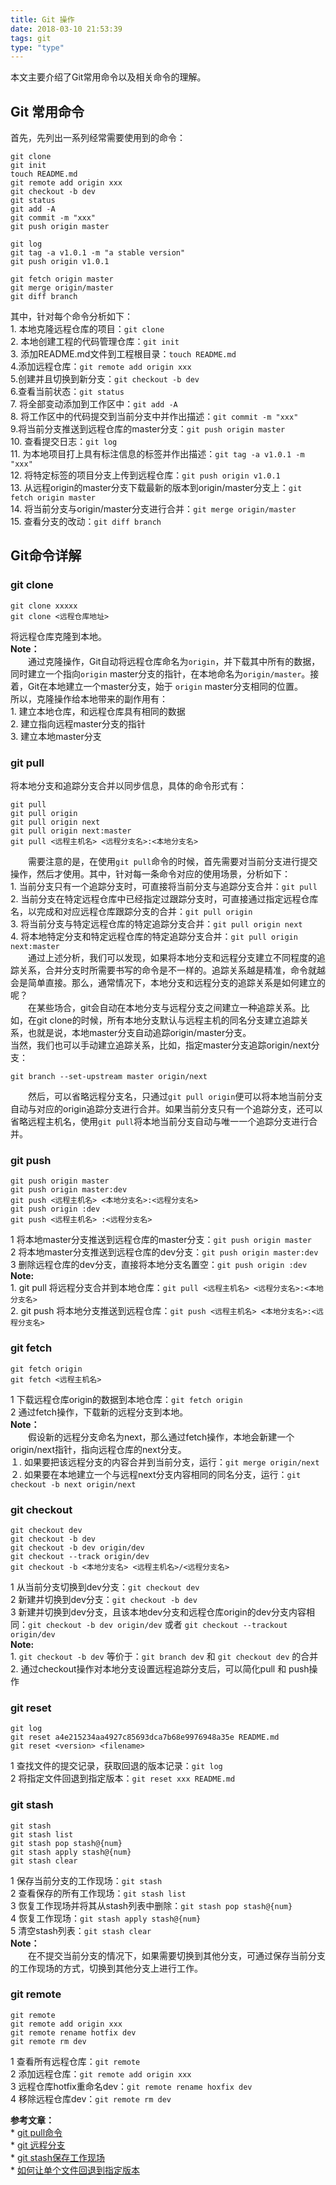 ```yaml
---
title: Git 操作
date: 2018-03-10 21:53:39
tags: git
type: "type"
---
```


本文主要介绍了Git常用命令以及相关命令的理解。<br/>

## Git 常用命令

首先，先列出一系列经常需要使用到的命令：

```
git clone
git init
touch README.md
git remote add origin xxx
git checkout -b dev
git status
git add -A
git commit -m "xxx"
git push origin master

git log
git tag -a v1.0.1 -m "a stable version"
git push origin v1.0.1

git fetch origin master
git merge origin/master
git diff branch
```

其中，针对每个命令分析如下：<br/>1. 本地克隆远程仓库的项目：`git clone`<br/>2. 本地创建工程的代码管理仓库：`git init`<br/>3. 添加README.md文件到工程根目录：`touch README.md`<br/>4.添加远程仓库：`git remote add origin xxx`<br/>5.创建并且切换到新分支：`git checkout -b dev`<br/>6.查看当前状态：`git status`<br/>7. 将全部变动添加到工作区中：`git add -A`<br/>8. 将工作区中的代码提交到当前分支中并作出描述：`git commit -m "xxx"`<br/>9.将当前分支推送到远程仓库的master分支：`git push origin master`<br/>10. 查看提交日志：`git log`<br/>11. 为本地项目打上具有标注信息的标签并作出描述：`git tag -a v1.0.1 -m "xxx"`<br/>12. 将特定标签的项目分支上传到远程仓库：`git push origin v1.0.1 `<br/>13. 从远程origin的master分支下载最新的版本到origin/master分支上：`git fetch origin master`<br/>14. 将当前分支与origin/master分支进行合并：`git merge origin/master`<br/>15. 查看分支的改动：`git diff branch` <br/>

## Git命令详解

### git clone

```
git clone xxxxx
git clone <远程仓库地址>
```

将远程仓库克隆到本地。<br/>**Note：**<br/>　　通过克隆操作，Git自动将远程仓库命名为`origin`，并下载其中所有的数据，同时建立一个指向`origin` master分支的指针，在本地命名为`origin/master`。接着，Git在本地建立一个master分支，始于 `origin` master分支相同的位置。<br/>所以，克隆操作给本地带来的副作用有：<br/>1. 建立本地仓库，和远程仓库具有相同的数据<br/>2. 建立指向远程master分支的指针<br/>3. 建立本地master分支<br/>

### git pull

将本地分支和追踪分支合并以同步信息，具体的命令形式有：

```
git pull
git pull origin
git pull origin next
git pull origin next:master
git pull <远程主机名> <远程分支名>:<本地分支名>
```

　　需要注意的是，在使用`git pull`命令的时候，首先需要对当前分支进行提交操作，然后才使用。其中，针对每一条命令对应的使用场景，分析如下：<br/>1. 当前分支只有一个追踪分支时，可直接将当前分支与追踪分支合并：`git pull`<br/>2. 当前分支在特定远程仓库中已经指定过跟踪分支时，可直接通过指定远程仓库名，以完成和对应远程仓库跟踪分支的合并：`git pull origin`<br/>3. 将当前分支与特定远程仓库的特定追踪分支合并：`git pull origin next`<br/>4. 将本地特定分支和特定远程仓库的特定追踪分支合并：`git pull origin next:master`<br/>　　通过上述分析，我们可以发现，如果将本地分支和远程分支建立不同程度的追踪关系，合并分支时所需要书写的命令是不一样的。追踪关系越是精准，命令就越会是简单直接。那么，通常情况下，本地分支和远程分支的追踪关系是如何建立的呢？<br/>　　在某些场合，git会自动在本地分支与远程分支之间建立一种追踪关系。比如，在git clone的时候，所有本地分支默认与远程主机的同名分支建立追踪关系，也就是说，本地master分支自动追踪origin/master分支。<br/>当然，我们也可以手动建立追踪关系，比如，指定master分支追踪origin/next分支：

```
git branch --set-upstream master origin/next
```

　　然后，可以省略远程分支名，只通过`git pull origin`便可以将本地当前分支自动与对应的origin追踪分支进行合并。如果当前分支只有一个追踪分支，还可以省略远程主机名，使用`git pull`将本地当前分支自动与唯一一个追踪分支进行合并。<br/>

### git push

```
git push origin master
git push origin master:dev
git push <远程主机名> <本地分支名>:<远程分支名>
git push origin :dev
git push <远程主机名> :<远程分支名>
```

1 将本地master分支推送到远程仓库的master分支：`git push origin master`<br>2 将本地master分支推送到远程仓库的dev分支：`git push origin master:dev`<br>3 删除远程仓库的dev分支，直接将本地分支名置空：`git push origin :dev`<br>**Note:** <br/>1. git pull 将远程分支合并到本地仓库：`git pull <远程主机名> <远程分支名>:<本地分支名>`<br>2. git push 将本地分支推送到远程仓库：`git push <远程主机名> <本地分支名>:<远程分支名>`<br/>

### git fetch

```
git fetch origin
git fetch <远程主机名>
```

1 下载远程仓库origin的数据到本地仓库：`git fetch origin`<br>2 通过fetch操作，下载新的远程分支到本地。<br/>**Note：**<br/>　　假设新的远程分支命名为next，那么通过fetch操作，本地会新建一个origin/next指针，指向远程仓库的next分支。<br/>１. 如果要把该远程分支的内容合并到当前分支，运行：`git merge origin/next`<br/>２. 如果要在本地建立一个与远程next分支内容相同的同名分支，运行：`git checkout -b next origin/next`<br/>

### git checkout

```
git checkout dev
git checkout -b dev
git checkout -b dev origin/dev
git checkout --track origin/dev
git checkout -b <本地分支名> <远程主机名>/<远程分支名>
```

1 从当前分支切换到dev分支：`git checkout dev`<br/>2 新建并切换到dev分支：`git checkout -b dev`<br/>3 新建并切换到dev分支，且该本地dev分支和远程仓库origin的dev分支内容相同：`git checkout -b dev origin/dev` 或者 `git checkout --trackout origin/dev`<br/>**Note:**<br/>1. `git checkout -b dev` 等价于：`git branch dev` 和 `git checkout dev` 的合并<br/>2. 通过checkout操作对本地分支设置远程追踪分支后，可以简化pull 和 push操作<br/>

### git reset

```
git log
git reset a4e215234aa4927c85693dca7b68e9976948a35e README.md
git reset <version> <filename>
```

1 查找文件的提交记录，获取回退的版本记录：`git log`<br/>2 将指定文件回退到指定版本：`git reset xxx README.md`<br/>

### git stash

```
git stash
git stash list
git stash pop stash@{num}
git stash apply stash@{num}
git stash clear
```

1 保存当前分支的工作现场：`git stash`<br/>2 查看保存的所有工作现场：`git stash list`<br/>3 恢复工作现场并将其从stash列表中删除：`git stash pop stash@{num}`<br/>4 恢复工作现场：`git stash apply stash@{num}`<br/>5 清空stash列表：`git stash clear`<br/>**Note：**<br/>　　在不提交当前分支的情况下，如果需要切换到其他分支，可通过保存当前分支的工作现场的方式，切换到其他分支上进行工作。<br/>

### git remote

```
git remote
git remote add origin xxx
git remote rename hotfix dev
git remote rm dev
```

1 查看所有远程仓库：`git remote`<br>2 添加远程仓库：`git remote add origin xxx`<br>3 远程仓库hotfix重命名dev：`git remote rename hoxfix dev`<br>4 移除远程仓库dev：`git remote rm dev`<br>

**参考文章：**<br/>* [git pull命令](http://blog.csdn.net/qq_15037231/article/details/77937402)<br/>* [git 远程分支](https://git-scm.com/book/zh/v1/Git-%E5%88%86%E6%94%AF-%E8%BF%9C%E7%A8%8B%E5%88%86%E6%94%AF)<br/>* [git stash保存工作现场](http://blog.csdn.net/wlchn/article/details/50524690)<br/>* [如何让单个文件回退到指定版本](http://blog.csdn.net/ikscher/article/details/43851643)<br/>
